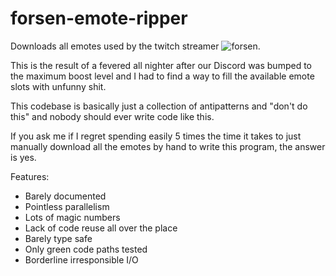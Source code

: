 # forsen-emote-ripper

Downloads all emotes used by the twitch streamer ![forsen](https://www.twitch.tv/forsen).

This is the result of a fevered all nighter after our Discord was bumped to the maximum boost level and I had to find a way to fill the available emote slots with unfunny shit. 

This codebase is basically just a collection of antipatterns and "don't do this" and nobody should ever write code like this.

If you ask me if I regret spending easily 5 times the time it takes to just manually download all the emotes by hand to write this program, the answer is yes.

Features:
- Barely documented
- Pointless parallelism
- Lots of magic numbers
- Lack of code reuse all over the place
- Barely type safe
- Only green code paths tested
- Borderline irresponsible I/O